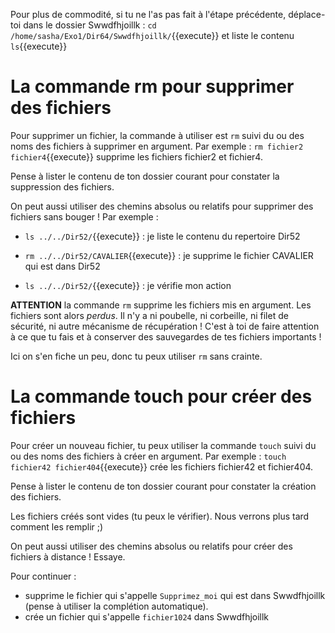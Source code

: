Pour plus de commodité, si tu ne l'as pas fait à l'étape précédente, déplace-toi dans le dossier Swwdfhjoillk : `cd /home/sasha/Exo1/Dir64/Swwdfhjoillk/`{{execute}}
et liste le contenu `ls`{{execute}}


# La commande rm pour supprimer des fichiers

Pour supprimer un fichier, la commande à utiliser est `rm` suivi du ou des noms des fichiers à supprimer en argument. Par exemple :
`rm fichier2 fichier4`{{execute}} supprime les fichiers fichier2 et fichier4.

Pense à lister le contenu de ton dossier courant pour constater la suppression des fichiers.

On peut aussi utiliser des chemins absolus ou relatifs pour supprimer des fichiers sans bouger ! Par exemple :

* `ls ../../Dir52/`{{execute}} : je liste le contenu du repertoire Dir52

* `rm ../../Dir52/CAVALIER`{{execute}} : je supprime le fichier CAVALIER qui est dans Dir52

* `ls ../../Dir52/`{{execute}} : je vérifie mon action





**ATTENTION** la commande `rm` supprime les fichiers mis en argument. Les fichiers sont alors *perdus*. Il n'y a ni poubelle, ni corbeille, ni filet de sécurité, ni autre mécanisme de récupération ! C'est à toi de faire attention à ce que tu fais et à conserver des sauvegardes de tes fichiers importants !

Ici on s'en fiche un peu, donc tu peux utiliser `rm` sans crainte.



# La commande touch pour créer des fichiers

Pour créer un nouveau fichier, tu peux utiliser la commande `touch` suivi du ou des noms des fichiers à créer en argument. Par exemple :
`touch fichier42 fichier404`{{execute}} crée les fichiers fichier42 et fichier404.

Pense à lister le contenu de ton dossier courant pour constater la création des fichiers.

Les fichiers créés sont vides (tu peux le vérifier). Nous verrons plus tard comment les remplir ;)

On peut aussi utiliser des chemins absolus ou relatifs pour créer des fichiers à distance ! Essaye.

Pour continuer :

* supprime le fichier qui s'appelle `Supprimez_moi` qui est dans Swwdfhjoillk (pense à utiliser la complétion automatique).
* crée un fichier qui s'appelle `fichier1024` dans Swwdfhjoillk
